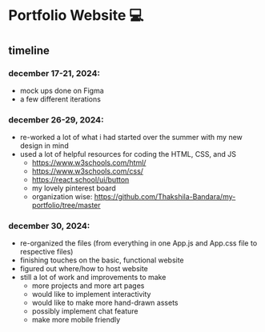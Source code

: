# Portfolio Website 💻

## timeline

### december 17-21, 2024:
- mock ups done on Figma
- a few different iterations

### december 26-29, 2024:
- re-worked a lot of what i had started over the summer with my new design in mind
- used a lot of helpful resources for coding the HTML, CSS, and JS
  - https://www.w3schools.com/html/
  - https://www.w3schools.com/css/
  - https://react.school/ui/button
  - my lovely pinterest board
  - organization wise: https://github.com/Thakshila-Bandara/my-portfolio/tree/master

### december 30, 2024:
- re-organized the files (from everything in one App.js and App.css file to respective files)
- finishing touches on the basic, functional website
- figured out where/how to host website
- still a lot of work and improvements to make
  - more projects and more art pages
  - would like to implement interactivity
  - would like to make more hand-drawn assets
  - possibly implement chat feature
  - make more mobile friendly
